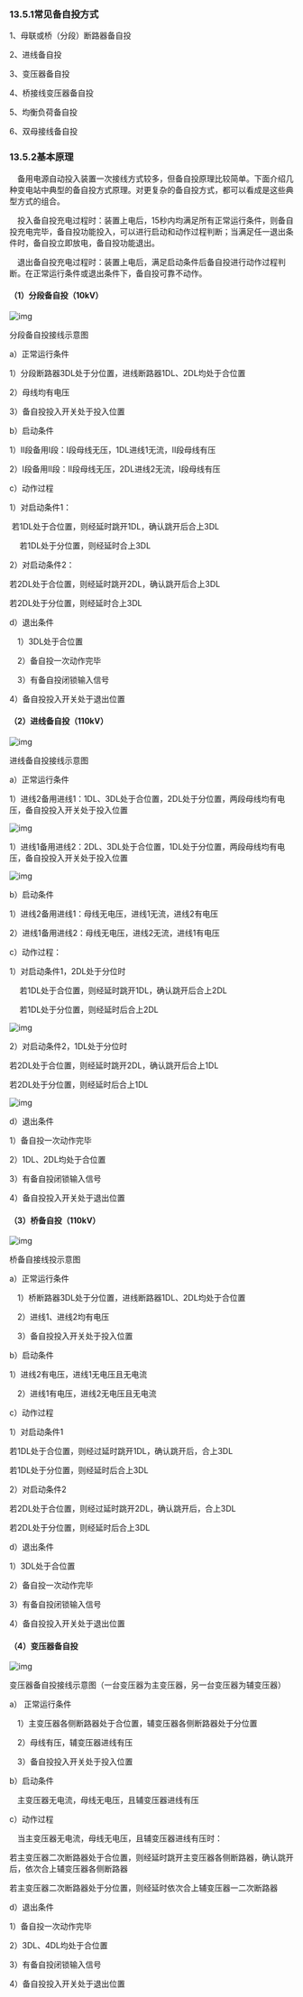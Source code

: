 ### 13.5.1常见备自投方式

1、母联或桥（分段）断路器备自投

2、进线备自投

3、变压器备自投

4、桥接线变压器备自投

5、均衡负荷备自投

6、双母接线备自投

### 13.5.2基本原理

 　备用电源自动投入装置一次接线方式较多，但备自投原理比较简单。下面介绍几种变电站中典型的备自投方式原理。对更复杂的备自投方式，都可以看成是这些典型方式的组合。

 　投入备自投充电过程时：装置上电后，15秒内均满足所有正常运行条件，则备自投充电完毕，备自投功能投入，可以进行启动和动作过程判断；当满足任一退出条件时，备自投立即放电，备自投功能退出。

 　退出备自投充电过程时：装置上电后，满足启动条件后备自投进行动作过程判断。在正常运行条件或退出条件下，备自投可靠不动作。

 

#### （1）分段备自投（10kV）

 

![img](file:///C:\Users\15492\AppData\Local\Temp\ksohtml3412\wps121.png)

分段备自投接线示意图

 

a）正常运行条件

1）分段断路器3DL处于分位置，进线断路器1DL、2DL均处于合位置

2）母线均有电压

3）备自投投入开关处于投入位置

 

b）启动条件

1）II段备用I段：I段母线无压，1DL进线1无流，II段母线有压

2）I段备用II段：II段母线无压，2DL进线2无流，I段母线有压

 

c）动作过程

1）对启动条件1：

​    若1DL处于合位置，则经延时跳开1DL，确认跳开后合上3DL

  　 若1DL处于分位置，则经延时合上3DL

2）对启动条件2：

   若2DL处于合位置，则经延时跳开2DL，确认跳开后合上3DL

   若2DL处于分位置，则经延时合上3DL

d）退出条件

 　1）3DL处于合位置

 　2）备自投一次动作完毕

 　3）有备自投闭锁输入信号

4）备自投投入开关处于退出位置

#### （2）进线备自投（110kV）

![img](file:///C:\Users\15492\AppData\Local\Temp\ksohtml3412\wps122.png)

进线备自投接线示意图

 

a）正常运行条件

1）进线2备用进线1：1DL、3DL处于合位置，2DL处于分位置，两段母线均有电压，备自投投入开关处于投入位置

![img](file:///C:\Users\15492\AppData\Local\Temp\ksohtml3412\wps123.png)

1）进线1备用进线2：2DL、3DL处于合位置，1DL处于分位置，两段母线均有电压，备自投投入开关处于投入位置

![img](file:///C:\Users\15492\AppData\Local\Temp\ksohtml3412\wps124.png)

b）启动条件

1）进线2备用进线1：母线无电压，进线1无流，进线2有电压

2）进线1备用进线2：母线无电压，进线2无流，进线1有电压

c）动作过程：

 1）对启动条件1，2DL处于分位时

  　 若1DL处于合位置，则经延时跳开1DL，确认跳开后合上2DL

  　 若1DL处于分位置，则经延时后合上2DL

![img](file:///C:\Users\15492\AppData\Local\Temp\ksohtml3412\wps125.png)

 2）对启动条件2，1DL处于分位时

   若2DL处于合位置，则经延时跳开2DL，确认跳开后合上1DL

   若2DL处于分位置，则经延时后合上1DL

![img](file:///C:\Users\15492\AppData\Local\Temp\ksohtml3412\wps126.png)

d）退出条件

1）备自投一次动作完毕

2）1DL、2DL均处于合位置

3）有备自投闭锁输入信号

4）备自投投入开关处于退出位置 

#### （3）桥备自投（110kV）

 

![img](file:///C:\Users\15492\AppData\Local\Temp\ksohtml3412\wps127.png)

桥备自接线投示意图

 

a）正常运行条件

 　1）桥断路器3DL处于分位置，进线断路器1DL、2DL均处于合位置

 　2）进线1、进线2均有电压

 　3）备自投投入开关处于投入位置

b）启动条件

1）进线2有电压，进线1无电压且无电流

 　2）进线1有电压，进线2无电压且无电流

c）动作过程

1）对启动条件1

若1DL处于合位置，则经过延时跳开1DL，确认跳开后，合上3DL

若1DL处于分位置，则经延时后合上3DL

2）对启动条件2

若2DL处于合位置，则经过延时跳开2DL，确认跳开后，合上3DL

若2DL处于分位置，则经延时后合上3DL

d）退出条件

1）3DL处于合位置

2）备自投一次动作完毕

3）有备自投闭锁输入信号

4）备自投投入开关处于退出位置

#### （4）变压器备自投

![img](file:///C:\Users\15492\AppData\Local\Temp\ksohtml3412\wps128.png)

变压器备自投接线示意图（一台变压器为主变压器，另一台变压器为辅变压器）

 

a） 正常运行条件

 　1）主变压器各侧断路器处于合位置，辅变压器各侧断路器处于分位置

 　2）母线有压，辅变压器进线有压

 　3）备自投投入开关处于投入位置

b）启动条件

 　主变压器无电流，母线无电压，且辅变压器进线有压

c）动作过程

 　当主变压器无电流，母线无电压，且辅变压器进线有压时：

若主变压器二次断路器处于合位置，则经延时跳开主变压器各侧断路器，确认跳开后，依次合上辅变压器各侧断路器

若主变压器二次断路器处于分位置，则经延时依次合上辅变压器一二次断路器

d）退出条件

  1）备自投一次动作完毕

  2）3DL、4DL均处于合位置

  3）有备自投闭锁输入信号

4）备自投投入开关处于退出位置